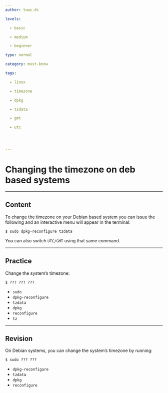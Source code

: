 ```yaml
---
author: tuwi.dc

levels:

  - basic

  - medium

  - beginner

type: normal

category: must-know

tags:

  - linux

  - timezone

  - dpkg

  - tzdata

  - gmt

  - utc




---
```


# Changing the timezone on deb based systems

---

## Content

To change the timezone on your Debian based system you can issue the following and an interactive menu will appear in the terminal:

```
$ sudo dpkg-reconfigure tzdata
```

You can also switch `UTC/GMT` using that same command.

---

## Practice

Change the system’s timezone:

```
$ ??? ??? ???
```

- `sudo`
- `dpkg-reconfigure`
- `tzdata`
- `dpkg`
- `reconfigure`
- `tz`

---

## Revision

On Debian systems, you can change the system’s timezone by running:

```
$ sudo ??? ???
```

- `dpkg-reconfigure`
- `tzdata`
- `dpkg`
- `reconfigure`
